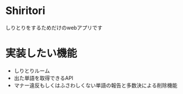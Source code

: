 # Shiritori
しりとりをするためだけのwebアプリです

# 実装したい機能
  - しりとりルーム
  - 出た単語を取得できるAPI
  - マナー違反もしくはふさわしくない単語の報告と多数決による削除機能
